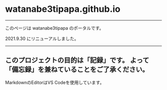 # watanabe3tipapa.github.io
---

このページは watanabe3tipapa のポータルです。

2021.9.30 にリニューアルしました。

---
このプロジェクトの目的は「記録」です。
よって「備忘録」を兼ねていることをご了承ください。
---



MarkdownのEditorはVS Codeを使用しています。







